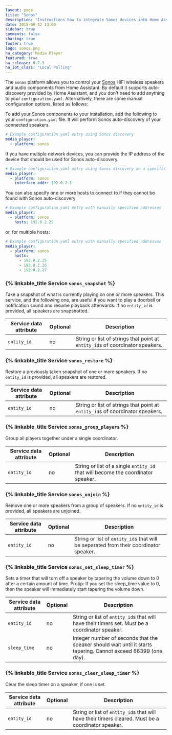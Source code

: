 ```yaml
---
layout: page
title: "Sonos"
description: "Instructions how to integrate Sonos devices into Home Assistant."
date: 2015-09-12 13:00
sidebar: true
comments: false
sharing: true
footer: true
logo: sonos.png
ha_category: Media Player
featured: true
ha_release: 0.7.3
ha_iot_class: "Local Polling"
---
```


The `sonos` platform allows you to control your [Sonos](http://www.sonos.com) HiFi wireless speakers and audio components from Home Assistant. By default it supports auto-discovery provided by Home Assistant, and you don't need to add anything to your `configuration.yaml`. Alternatively, there are some manual configuration options, listed as follows:

To add your Sonos components to your installation, add the following to your `configuration.yaml` file.  It will perform Sonos auto-discovery of your connected speakers.

```yaml
# Example configuration.yaml entry using Sonos discovery
media_player:
  - platform: sonos
```

If you have multiple network devices, you can provide the IP address of the device that should be used for Sonos auto-discovery.

```yaml
# Example configuration.yaml entry using Sonos discovery on a specific interface
media_player:
  - platform: sonos
    interface_addr: 192.0.2.1
```

You can also specify one or more hosts to connect to if they cannot be found with Sonos auto-discovery.

```yaml
# Example configuration.yaml entry with manually specified addresses
media_player:
  - platform: sonos
    hosts: 192.0.2.25
```

or, for multiple hosts:

```yaml
# Example configuration.yaml entry with manually specified addresses
media_player:
  - platform: sonos
    hosts:
      - 192.0.2.25
      - 192.0.2.26
      - 192.0.2.27
```

### {% linkable_title Service `sonos_snapshot` %}

Take a snapshot of what is currently playing on one or more speakers. This service, and the following one, are useful if you want to play a doorbell or notification sound and resume playback afterwards. If no `entity_id` is provided, all speakers are snapshotted.

| Service data attribute | Optional | Description |
| ---------------------- | -------- | ----------- |
| `entity_id` | no | String or list of strings that point at `entity_id`s of coordinator speakers.

### {% linkable_title Service `sonos_restore` %}

Restore a previously taken snapshot of one or more speakers. If no `entity_id` is provided, all speakers are restored.

| Service data attribute | Optional | Description |
| ---------------------- | -------- | ----------- |
| `entity_id` | no | String or list of strings that point at `entity_id`s of coordinator speakers.

### {% linkable_title Service `sonos_group_players` %}

Group all players together under a single coordinator.

| Service data attribute | Optional | Description |
| ---------------------- | -------- | ----------- |
| `entity_id` | no | String or list of a single `entity_id` that will become the coordinator speaker.

### {% linkable_title Service `sonos_unjoin` %}

Remove one or more speakers from a group of speakers. If no `entity_id` is provided, all speakers are unjoined.

| Service data attribute | Optional | Description |
| ---------------------- | -------- | ----------- |
| `entity_id` | no | String or list of `entity_id`s that will be separated from their coordinator speaker.

### {% linkable_title Service `sonos_set_sleep_timer` %}

Sets a timer that will turn off a speaker by tapering the volume down to 0 after a certain amount of time. Protip: If you set the sleep_time value to 0, then the speaker will immediately start tapering the volume down.
 
| Service data attribute | Optional | Description |
| ---------------------- | -------- | ----------- |
| `entity_id` | no | String or list of `entity_id`s that will have their timers set. Must be a coordinator speaker.
| `sleep_time` | no | Integer number of seconds that the speaker should wait until it starts tapering. Cannot exceed 86399 (one day).

### {% linkable_title Service `sonos_clear_sleep_timer` %}

Clear the sleep timer on a speaker, if one is set.
 
| Service data attribute | Optional | Description |
| ---------------------- | -------- | ----------- |
| `entity_id` | no | String or list of `entity_id`s that will have their timers cleared. Must be a coordinator speaker.

